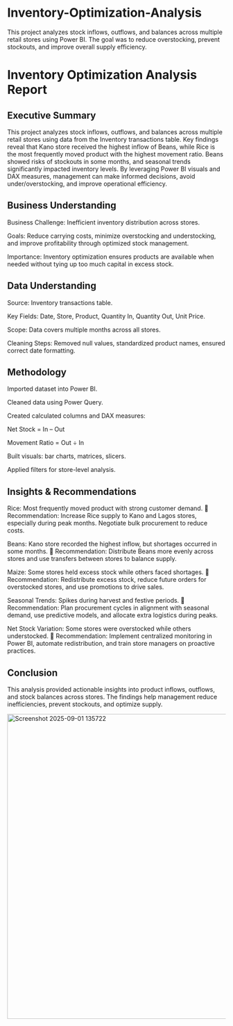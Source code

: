 

# Inventory-Optimization-Analysis
This project analyzes stock inflows, outflows, and balances across multiple retail stores using Power BI. The goal was to reduce overstocking, prevent stockouts, and improve overall supply efficiency.
# Inventory Optimization Analysis Report
## Executive Summary

This project analyzes stock inflows, outflows, and balances across multiple retail stores using data from the Inventory transactions table. Key findings reveal that Kano store received the highest inflow of Beans, while Rice is the most frequently moved product with the highest movement ratio. Beans showed risks of stockouts in some months, and seasonal trends significantly impacted inventory levels. By leveraging Power BI visuals and DAX measures, management can make informed decisions, avoid under/overstocking, and improve operational efficiency.

## Business Understanding

Business Challenge: Inefficient inventory distribution across stores.

Goals: Reduce carrying costs, minimize overstocking and understocking, and improve profitability through optimized stock management.

Importance: Inventory optimization ensures products are available when needed without tying up too much capital in excess stock.

## Data Understanding

Source: Inventory transactions table.

Key Fields: Date, Store, Product, Quantity In, Quantity Out, Unit Price.

Scope: Data covers multiple months across all stores.

Cleaning Steps: Removed null values, standardized product names, ensured correct date formatting.

## Methodology

Imported dataset into Power BI.

Cleaned data using Power Query.

Created calculated columns and DAX measures:

Net Stock = In – Out

Movement Ratio = Out ÷ In

Built visuals: bar charts, matrices, slicers.

Applied filters for store-level analysis.

## Insights & Recommendations

Rice: Most frequently moved product with strong customer demand.
🔹 Recommendation: Increase Rice supply to Kano and Lagos stores, especially during peak months. Negotiate bulk procurement to reduce costs.

Beans: Kano store recorded the highest inflow, but shortages occurred in some months.
🔹 Recommendation: Distribute Beans more evenly across stores and use transfers between stores to balance supply.

Maize: Some stores held excess stock while others faced shortages.
🔹 Recommendation: Redistribute excess stock, reduce future orders for overstocked stores, and use promotions to drive sales.

Seasonal Trends: Spikes during harvest and festive periods.
🔹 Recommendation: Plan procurement cycles in alignment with seasonal demand, use predictive models, and allocate extra logistics during peaks.

Net Stock Variation: Some stores were overstocked while others understocked.
🔹 Recommendation: Implement centralized monitoring in Power BI, automate redistribution, and train store managers on proactive practices.

## Conclusion

This analysis provided actionable insights into product inflows, outflows, and stock balances across stores. The findings help management reduce inefficiencies, prevent stockouts, and optimize supply.

<img width="1236" height="702" alt="Screenshot 2025-09-01 135722" src="https://github.com/user-attachments/assets/5584523c-5fac-4281-aafc-c69873c77dc7" />






